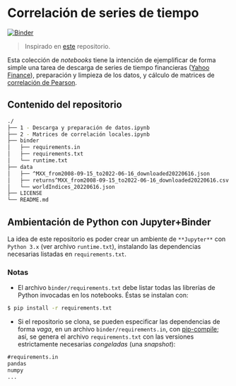 # Correlación de series de tiempo

[![Binder](https://mybinder.org/badge_logo.svg)](https://mybinder.org/v2/gh/mijailo/econofisica/master)
> Inspirado en [este](http://mybinder.org/v2/gh/binder-examples/requirements/master) repositorio. 

Esta colección de _notebooks_ tiene la intención de ejemplificar de forma simple una tarea de descarga de series de tiempo financieras ([Yahoo Finance](https://finance.yahoo.com/)), preparación y limpieza de los datos, y cálculo de matrices de [correlación de Pearson](https://en.wikipedia.org/wiki/Pearson_correlation_coefficient).

## Contenido del repositorio

```sh
./
├── 1 - Descarga y preparación de datos.ipynb
├── 2 - Matrices de correlación locales.ipynb
├── binder
│   ├── requirements.in
│   ├── requirements.txt
│   └── runtime.txt
├── data
│   ├── ^MXX_from2008-09-15_to2022-06-16_downloaded20220616.json
│   ├── returns^MXX_from2008-09-15_to2022-06-16_downloaded20220616.csv
│   └── worldIndices_20220616.json
├── LICENSE
└── README.md
```

## Ambientación de Python con Jupyter+Binder

La idea de este repositorio es poder crear un ambiente de `**Jupyter**` con `Python 3.x` (ver archivo `runtime.txt`), instalando las dependencias necesarias listadas en `requirements.txt`.

### Notas

* El archivo `binder/requirements.txt` debe listar todas las librerías de Python invocadas en los notebooks. Éstas se instalan con:
```bash
$ pip install -r requirements.txt
```
* Si el repositorio se clona, se pueden especificar las dependencias de forma _vaga_, en un archivo `binder/requirements.in`, con [pip-compile](https://github.com/jazzband/pip-tools/); así, se genera el archivo `requirements.txt` con las versiones estrictamente necesarias _congeladas_ (una _snapshot_):
```txt
#requirements.in
pandas
numpy
...
```